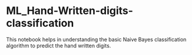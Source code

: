 # ML_Hand-Written-digits-classification
This notebook helps in understanding the basic Naive Bayes classification algorithm to predict the hand written digits.
